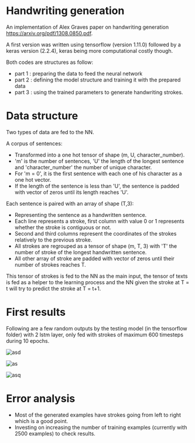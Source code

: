 # Handwriting generation

An implementation of Alex Graves paper on handwriting generation https://arxiv.org/pdf/1308.0850.pdf.

A first version was written using tensorflow (version 1.11.0) followed by a keras version (2.2.4), keras being more computational costly though.

Both codes are structures as follow: 
- part 1 : preparing the data to feed the neural network
- part 2 : defining the model structure and training it with the prepared data
- part 3 : using the trained parameters to generate handwriting strokes.
                                     
                                     
# Data structure

Two types of data are fed to the NN. 


A corpus of sentences:
  - Transformed into a one hot tensor of shape (m, U, character_number).
  - 'm' is the number of sentences, 'U' the length of the longest sentence and 'character_number' the number of unique character.
  - For 'm = 0', it is the first sentence with each one of his character as a one hot vector. 
  - If the length of the sentence is less than 'U', the sentence is padded with vector of zeros until its length reaches 'U'.

Each sentence is paired with an array of shape (T,3):
  - Representing the sentence as a handwritten sentence. 
  - Each line represents a stroke, first column with value 0 or 1 represents whether the stroke is contiguous or not. 
  - Second and third columns represent the coordinates of the strokes relatively to the previous stroke. 
  - All strokes are regrouped as a tensor of shape (m, T, 3) with 'T' the number of stroke of the longest handwritten sentence. 
  - All other array of stroke are padded with vector of zeros until their number of strokes reaches T.


This tensor of strokes is fed to the NN as the main input, the tensor of texts is fed as a helper to the learning process and the NN given the stroke at T = t will try to predict the stroke at T = t+1.


# First results

Following are a few random outputs by the testing model (in the tensorflow folder) with 2 lstm layer, only fed with strokes of maximum 600 timesteps during 10 epochs.

![asd](https://user-images.githubusercontent.com/34350063/49361900-1f3a7280-f718-11e8-9ab2-3d94b305f044.png)

![as](https://user-images.githubusercontent.com/34350063/49361918-28c3da80-f718-11e8-9cb8-84cc956c6937.png)

![asq](https://user-images.githubusercontent.com/34350063/49361931-311c1580-f718-11e8-9588-77a97134267b.png)


# Error analysis

- Most of the generated examples have strokes going from left to right which is a good point.
- Investing on increasing the number of training examples (currently with 2500 examples) to check results.

